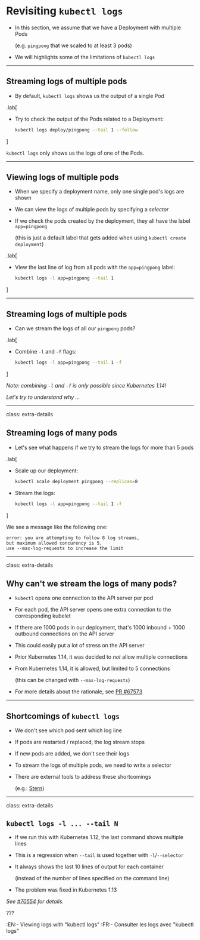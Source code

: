 # Revisiting `kubectl logs`

- In this section, we assume that we have a Deployment with multiple Pods

  (e.g. `pingpong` that we scaled to at least 3 pods)

- We will highlights some of the limitations of `kubectl logs`

---

## Streaming logs of multiple pods

- By default, `kubectl logs` shows us the output of a single Pod

.lab[

- Try to check the output of the Pods related to a Deployment:
  ```bash
  kubectl logs deploy/pingpong --tail 1 --follow
  ```

<!--
```wait using pod/pingpong-```
```keys ^C```
-->

]

`kubectl logs` only shows us the logs of one of the Pods.

---

## Viewing logs of multiple pods

- When we specify a deployment name, only one single pod's logs are shown

- We can view the logs of multiple pods by specifying a *selector*

- If we check the pods created by the deployment, they all have the label `app=pingpong`

  (this is just a default label that gets added when using `kubectl create deployment`)

.lab[

- View the last line of log from all pods with the `app=pingpong` label:
  ```bash
  kubectl logs -l app=pingpong --tail 1
  ```

]

---

## Streaming logs of multiple pods

- Can we stream the logs of all our `pingpong` pods?

.lab[

- Combine `-l` and `-f` flags:
  ```bash
  kubectl logs -l app=pingpong --tail 1 -f
  ```

<!--
```wait seq=```
```key ^C```
-->

]

*Note: combining `-l` and `-f` is only possible since Kubernetes 1.14!*

*Let's try to understand why ...*

---

class: extra-details

## Streaming logs of many pods

- Let's see what happens if we try to stream the logs for more than 5 pods

.lab[

- Scale up our deployment:
  ```bash
  kubectl scale deployment pingpong --replicas=8
  ```

- Stream the logs:
  ```bash
  kubectl logs -l app=pingpong --tail 1 -f
  ```

<!-- ```wait error:``` -->

]

We see a message like the following one:
```
error: you are attempting to follow 8 log streams,
but maximum allowed concurency is 5,
use --max-log-requests to increase the limit
```

---

class: extra-details

## Why can't we stream the logs of many pods?

- `kubectl` opens one connection to the API server per pod

- For each pod, the API server opens one extra connection to the corresponding kubelet

- If there are 1000 pods in our deployment, that's 1000 inbound + 1000 outbound connections on the API server

- This could easily put a lot of stress on the API server

- Prior Kubernetes 1.14, it was decided to *not* allow multiple connections

- From Kubernetes 1.14, it is allowed, but limited to 5 connections

  (this can be changed with `--max-log-requests`)

- For more details about the rationale, see
  [PR #67573](https://github.com/kubernetes/kubernetes/pull/67573)

---

## Shortcomings of `kubectl logs`

- We don't see which pod sent which log line

- If pods are restarted / replaced, the log stream stops

- If new pods are added, we don't see their logs

- To stream the logs of multiple pods, we need to write a selector

- There are external tools to address these shortcomings

  (e.g.: [Stern](https://github.com/stern/stern))

---

class: extra-details

## `kubectl logs -l ... --tail N`

- If we run this with Kubernetes 1.12, the last command shows multiple lines

- This is a regression when `--tail` is used together with `-l`/`--selector`

- It always shows the last 10 lines of output for each container

  (instead of the number of lines specified on the command line)

- The problem was fixed in Kubernetes 1.13

*See [#70554](https://github.com/kubernetes/kubernetes/issues/70554) for details.*

???

:EN:- Viewing logs with "kubectl logs"
:FR:- Consulter les logs avec "kubectl logs"
